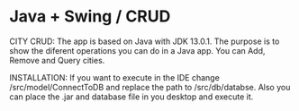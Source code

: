 # Java + Swing / CRUD

CITY CRUD:
The app is based on Java with JDK 13.0.1. The purpose is to show the diferent operations you can do in a Java app. 
You can Add, Remove and Query cities.

INSTALLATION:
 If you want to execute in the IDE change /src/model/ConnectToDB and replace the path to /src/db/databse.
 Also you can place the .jar and database file in you desktop and execute it.
